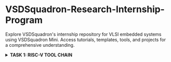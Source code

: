 # VSDSquadron-Research-Internship-Program

Explore VSDSquadron's internship repository for VLSI embedded systems using VSDSquadron Mini. Access tutorials, templates, tools, and projects for a comprehensive understanding.

<details>
<summary><b> TASK 1: RISC-V TOOL CHAIN </b></summary>

Install RISC-V [GNU ToolChain](https://github.com/riscv-collab/riscv-gnu-toolchain)
  
Compiling the C Program:
  
The sum of Numbers from 1 to n
  
Step 1: cd
  
step 2: gedit sum_1ton.c (save file name as .c)

step 3: Compilling -> gcc sum_1ton.c

step 4: Running    -> ./a.out sum_1ton.c

 
At final Output is printed.


![1](https://github.com/mreddybalaji/VSDSquadron-Research-Internship/assets/130784457/1d3e5a6a-75e6-41a9-9653-8475db57a33d)

```  
#include <stdio.h>
int main() 
{
    int i, n = 5, sum = 0;

    for (i = 0; i <= n; ++i)
    {
        sum += i;
    }

    printf("Sum of %d numbers is %d\n", n, sum);

    return 0;
}
```

Use the following commands for compiling in the RISC V Compiler: 

Step 1:

```
riscv64-unknown-elf-gcc -O1 -mabi=lp64 march=rv64i -o sum_1ton.o sum_1ton.c

```

![2](https://github.com/mreddybalaji/VSDSquadron-Research-Internship/assets/130784457/c3a5fdc9-1925-43b5-b5bf-d9ea8838d700)


*Use the following commands to open the Assembly level instruction:*

step 2: Go to a new tab

![3](https://github.com/mreddybalaji/VSDSquadron-Research-Internship/assets/130784457/ebb66b69-39fd-47a0-8b12-9d7b606cf8f5)


```
riscv64-unknown-elf-objdump -d sum_1ton.c
```
Step  3: To make it less 

![5](https://github.com/mreddybalaji/VSDSquadron-Research-Internship/assets/130784457/1fa9f509-cde9-4647-9951-4e4d6d568e54)





```
riscv64-unknown-elf-objdump -d sum_1ton.c | less
```


Search for the main 
use--> /main and press n 


![6](https://github.com/mreddybalaji/VSDSquadron-Research-Internship/assets/130784457/47209f29-f4ca-40db-a83c-6391d62bbb0f)


![Screenshot from 2024-05-27 21-55-52](https://github.com/mreddybalaji/VSDSquadron-Research-Internship/assets/130784457/43f038b2-713b-4d9c-a5cf-9fc0436fd89a)






now replace O1 to Ofast



![Screenshot from 2024-05-27 21-58-17](https://github.com/mreddybalaji/VSDSquadron-Research-Internship/assets/130784457/3bc7eea1-cc24-43b3-8dc3-afcc838c50e1)


To find the number of instruction 

start address of present sequence - start address of next sequence
</details>
